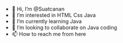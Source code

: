 - 👋 Hi, I’m @Suatcanan
- 👀 I’m interested in HTML Css Java
- 🌱 I’m currently learning Java
- 💞️ I’m looking to collaborate on Java coding 
- 📫 How to reach me from here 

<!---
Suatcanan/Suatcanan is a ✨ special ✨ repository because its `README.md` (this file) appears on your GitHub profile.
You can click the Preview link to take a look at your changes.
--->
